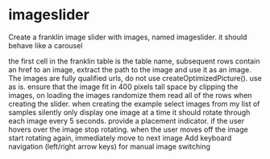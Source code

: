 # imageslider

Create a franklin image slider with images, named imageslider. it should behave like a carousel

the first cell in the franklin table is the table name, subsequent rows contain an href to an image, extract the path to the image and use it as an image.  
The images are fully qualified urls, do not use  createOptimizedPicture(). use as is.
ensure that the image fit in 400 pixels tall space by clipping the images, on loading the images randomize them
read all of the rows when creating the slider. when creating the example select images from my list of samples silently
only display one image at a time
it should rotate through each image every 5 seconds. provide a placement indicator. if the user hovers over the image stop rotating.
when the user moves off the image start rotating again, immediately move to next image
Add keyboard navigation (left/right arrow keys) for manual image switching
